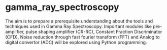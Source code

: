 # gamma_ray_spectroscopy
The aim is to prepare a prerequisite understanding about the tools and techniques used in Gamma Ray Spectroscopy. Important modules like pre-amplifier, pulse shaping amplifier
(CR-RC), Constant Fraction Discriminator (CFD), Noise reduction through fast fourier transform (FFT) and Analog to digital convertor (ADC) will be explored using Python
programming.
